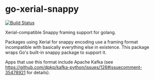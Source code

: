 # go-xerial-snappy

[![Build Status](https://travis-ci.org/eapache/go-xerial-snappy.svg?branch=master)](https://travis-ci.org/eapache/go-xerial-snappy)

Xerial-compatible Snappy framing support for golang.

Packages using Xerial for snappy encoding use a framing format incompatible with
basically everything else in existence. This package wraps Go's built-in snappy
package to support it.

Apps that use this format include Apache Kafka (see
https://github.com/dpkp/kafka-python/issues/126#issuecomment-35478921 for
details).
